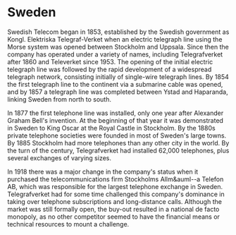 # Sweden
Swedish Telecom began in 1853, established by the Swedish government as Kongl. Elektriska Telegraf-Verket when an electric telegraph line using the Morse system was opened between Stockholm and Uppsala. Since then the company has operated under a variety of names, including Telegrafverket after 1860 and Televerket since 1953. The opening of the initial electric telegraph line was followed by the rapid development of a widespread telegraph network, consisting initially of single-wire telegraph lines. By 1854 the first telegraph line to the continent via a submarine cable was opened, and by 1857 a telegraph line was completed between Ystad and Haparanda, linking Sweden from north to south.

In 1877 the first telephone line was installed, only one year after Alexander Graham Bell's invention. At the beginning of that year it was demonstrated in Sweden to King Oscar at the Royal Castle in Stockholm. By the 1880s private telephone societies were founded in most of Sweden's large towns. By 1885 Stockholm had more telephones than any other city in the world. By the turn of the century, Telegrafverket had installed 62,000 telephones, plus several exchanges of varying sizes.

In 1918 there was a major change in the company's status when it purchased the telecommunications firm Stockholms Allm&auml--a Telefon AB, which was responsible for the largest telephone exchange in Sweden. Telegrafverket had for some time challenged this company's dominance in taking over telephone subscriptions and long-distance calls. Although the market was still formally open, the buy-out resulted in a national de facto monopoly, as no other competitor seemed to have the financial means or technical resources to mount a challenge.

